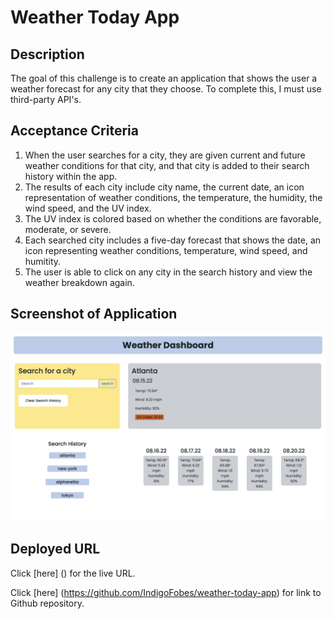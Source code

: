 # Weather Today App
## Description
The goal of this challenge is to create an application that shows the user a weather forecast for any city that they choose. To complete this, I must use third-party API's.

## Acceptance Criteria
1. When the user searches for a city, they are given current and future weather conditions for that city, and that city is added to their search history within the app.
2. The results of each city include city name, the current date, an icon representation of weather conditions, the temperature, the humidity,  the wind speed, and the UV index.
3. The UV index is colored based on whether the conditions are favorable, moderate, or severe.
4. Each searched city includes a five-day forecast that shows the date, an icon representing weather conditions, temperature, wind speed, and humitity.
5. The user is able to click on any city in the search history and view the weather breakdown again.

## Screenshot of Application
![Screenshot](weather-screenshot.png)

## Deployed URL
Click [here] () for the live URL.

Click [here] (https://github.com/IndigoFobes/weather-today-app) for link to Github repository.
